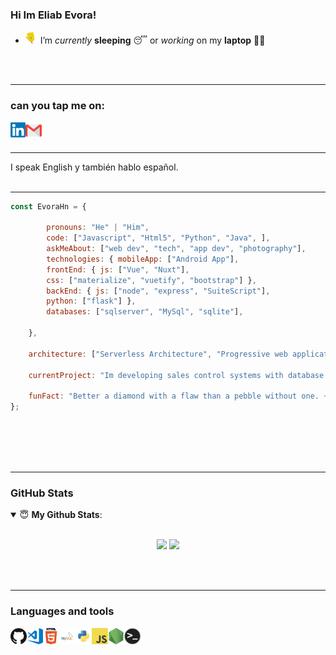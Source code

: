 ### Hi Im Eliab Evora!

- <img alt="GIF" src="https://github.com/SatYu26/SatYu26/blob/master/Assets/wave.gif" width="20vw" /> I’m *currently* **sleeping** 😴 or *working* on my **laptop** 👨‍💻
<br />
<br />

---

### can you tap me on:
 <a href="https://www.linkedin.com/in/miguel-eliab-rodríguez-evora-267630196/">
    <img align="left" alt="Satyam Goyal | Linkedin" width="24px" src="https://github.com/SatYu26/SatYu26/blob/master/Assets/Linkedin.svg" />
  </a> &nbsp;&nbsp;
  <a href="mailto:eliabevorarodri@gmail.com">
    <img align="left" alt="Satyam Goyal | Gmail" width="26px" src="https://github.com/SatYu26/SatYu26/blob/master/Assets/Gmail.svg" />
  </a>
  <br />
<br />

---

I speak English 
y 
también hablo español.
<br />
<br />

---


```js
const EvoraHn = { 

        pronouns: "He" | "Him", 
        code: ["Javascript", "Html5", "Python", "Java", ], 
        askMeAbout: ["web dev", "tech", "app dev", "photography"],
        technologies: { mobileApp: ["Android App"],
        frontEnd: { js: ["Vue", "Nuxt"],
        css: ["materialize", "vuetify", "bootstrap"] }, 
        backEnd: { js: ["node", "express", "SuiteScript"], 
        python: ["flask"] },
        databases: ["sqlserver", "MySql", "sqlite"],
    
    },

    architecture: ["Serverless Architecture", "Progressive web applications", "Single page applications"],

    currentProject: "Im developing sales control systems with database on cloud",

    funFact: "Better a diamond with a flaw than a pebble without one. ~ Confucious"
};
```
<br />
<br />
<br />
<br />

---
### GitHub Stats
<details open>
 <summary> 😇 <b>My Github Stats</b>: </summary>
<br>
<p align = "center">
  <img src = "https://github-readme-stats.vercel.app/api?username=EvoraHn&show_icons=true&theme=radical&line_height=27">
  <img src = "https://github-readme-stats.vercel.app/api/top-langs/?username=EvoraHn&hide=css,java,html&theme=radical">
</p>

</details>
<br />
<br />

---
### Languages and tools
<img align="left" alt="GitHub" width="26px" src="https://raw.githubusercontent.com/github/explore/78df643247d429f6cc873026c0622819ad797942/topics/github/github.png" />
<img align="left" alt="Visual Studio Code" width="26px" src="https://raw.githubusercontent.com/github/explore/80688e429a7d4ef2fca1e82350fe8e3517d3494d/topics/visual-studio-code/visual-studio-code.png" />
<img align="left" alt="HTML5" width="26px" src="https://raw.githubusercontent.com/github/explore/80688e429a7d4ef2fca1e82350fe8e3517d3494d/topics/html/html.png" />
<img align="left" alt="MySQL" width="26px" src="https://raw.githubusercontent.com/github/explore/80688e429a7d4ef2fca1e82350fe8e3517d3494d/topics/mysql/mysql.png" />
<img align="left" alt="Python" width="26px" src="https://raw.githubusercontent.com/github/explore/80688e429a7d4ef2fca1e82350fe8e3517d3494d/topics/python/python.png" />
<img align="left" alt="JavaScript" width="26px" src="https://raw.githubusercontent.com/github/explore/80688e429a7d4ef2fca1e82350fe8e3517d3494d/topics/javascript/javascript.png" />
<img align="left" alt="Node.js" width="26px" src="https://raw.githubusercontent.com/github/explore/80688e429a7d4ef2fca1e82350fe8e3517d3494d/topics/nodejs/nodejs.png" />
<img align="left" alt="Terminal" width="26px" src="https://raw.githubusercontent.com/github/explore/80688e429a7d4ef2fca1e82350fe8e3517d3494d/topics/terminal/terminal.png" />
